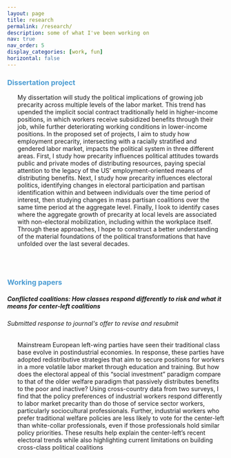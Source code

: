```yaml
---
layout: page
title: research
permalink: /research/
description: some of what I've been working on
nav: true
nav_order: 5
display_categories: [work, fun]
horizontal: false
---
```


<h3 style="color: #4b9cd3;">Dissertation project</h3>
<!-- Dissertation project -->
<div class="card mt-3">
    <ul class="card-text font-weight-light list-group list-group-flush">
      My dissertation will study the political implications of growing job precarity across multiple levels of the labor market. This trend has upended the implicit social contract traditionally held in higher-income positions, in which workers receive subsidized benefits through their job, while further deteriorating working conditions in lower-income positions. In the proposed set of projects, I aim to study how employment precarity, intersecting with a racially stratified and gendered labor market, impacts the political system in three different areas. First, I study how precarity influences political attitudes towards public and private modes of distributing resources, paying special attention to the legacy of the US’ employment-oriented means of distributing benefits. Next, I study how precarity influences electoral politics, identifying changes in electoral participation and partisan identification within and between individuals over the time period of interest, then studying changes in mass partisan coalitions over the same time period at the aggregate level. Finally, I look to identify cases where the aggregate growth of precarity at local levels are associated with non-electoral mobilization, including within the workplace itself. Through these approaches, I hope to construct a better understanding of the material foundations of the political transformations that have unfolded over the last several decades.
    </ul>
</div>
<br>
<br>        
<h3 style="color: #4b9cd3;">Working papers</h3>
<!-- Dissertation project -->
<div class="card mt-3">
  <div class="p-3">
    <div class="row">
      <div class="col-sm-10">
        <h5 class="card-title">Conflicted coalitions: How classes respond differently to risk and what it means for center-left coalitions</h5>
        <h6 class="card-subtitle font-italic">Submitted response to journal's offer to revise and resubmit</h6>
      </div>
    </div>
    <ul class="card-text font-weight-light list-group list-group-flush">
      Mainstream European left-wing parties have seen their traditional class base evolve in postindustrial economies. In response, these parties have adopted redistributive strategies that aim to secure positions for workers in a more volatile labor market through education and training. But how does the electoral appeal of this “social investment” paradigm compare to that of the older welfare paradigm that passively distributes benefits to the poor and inactive? Using cross-country data from two surveys, I find that the policy preferences of industrial workers respond differently to labor market precarity than do those of service sector workers, particularly sociocultural professionals. Further, industrial workers who prefer traditional welfare policies are less likely to vote for the center-left than white-collar professionals, even if those professionals hold similar policy priorities. These results help explain the center-left’s recent electoral trends while also highlighting current limitations on building cross-class political coalitions
    </ul>
  </div>
</div>
